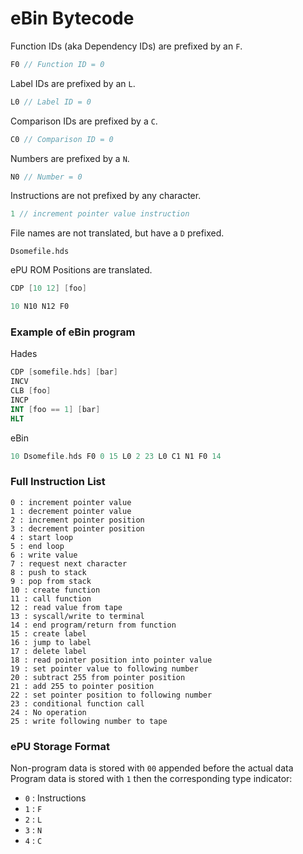 # eBin Bytecode
Function IDs (aka Dependency IDs) are prefixed by an `F`.
```java
F0 // Function ID = 0
```
Label IDs are prefixed by an `L`.
```java
L0 // Label ID = 0
```
Comparison IDs are prefixed by a `C`.
```java
C0 // Comparison ID = 0
```
Numbers are prefixed by a `N`.
```java
N0 // Number = 0
```
Instructions are not prefixed by any character.
```java
1 // increment pointer value instruction
```
File names are not translated, but have a `D` prefixed.
```
Dsomefile.hds
```
ePU ROM Positions are translated.
```nasm
CDP [10 12] [foo]
```
```cpp
10 N10 N12 F0
```

### Example of eBin program
Hades
```nasm
CDP [somefile.hds] [bar]
INCV
CLB [foo]
INCP
INT [foo == 1] [bar]
HLT
```
eBin
```cpp
10 Dsomefile.hds F0 0 15 L0 2 23 L0 C1 N1 F0 14
```

### Full Instruction List
```
0 : increment pointer value
1 : decrement pointer value
2 : increment pointer position
3 : decrement pointer position
4 : start loop
5 : end loop
6 : write value
7 : request next character
8 : push to stack
9 : pop from stack
10 : create function
11 : call function
12 : read value from tape
13 : syscall/write to terminal
14 : end program/return from function
15 : create label
16 : jump to label
17 : delete label
18 : read pointer position into pointer value
19 : set pointer value to following number
20 : subtract 255 from pointer position
21 : add 255 to pointer position
22 : set pointer position to following number
23 : conditional function call
24 : No operation
25 : write following number to tape
```

### ePU Storage Format
Non-program data is stored with `00` appended before the actual data
Program data is stored with `1` then the corresponding type indicator:
- `0` : Instructions
- `1` : `F`
- `2` : `L`
- `3` : `N`
- `4` : `C`
